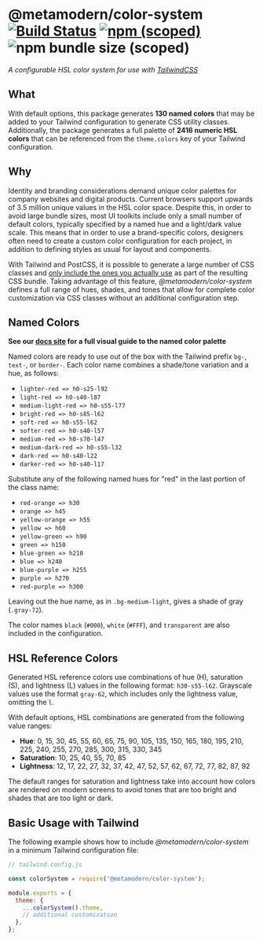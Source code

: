 # @metamodern/color-system [![Build Status](https://travis-ci.com/metamodern-design/color-system.svg?branch=master)](https://travis-ci.com/metamodern-design/color-system) [![npm (scoped)](https://img.shields.io/npm/v/@metamodern/color-system)](https://www.npmjs.com/package/@metamodern/color-system) ![npm bundle size (scoped)](https://img.shields.io/bundlephobia/min/@metamodern/color-system)

*A configurable HSL color system for use with [TailwindCSS](https://tailwindcss.com/)*


## What

With default options, this package generates **130 named colors** that may be added to your Tailwind configuration to generate CSS utility classes. Additionally, the package generates a full palette of **2416 numeric HSL colors** that can be referenced from the `theme.colors` key of your Tailwind configuration.

## Why

Identity and branding considerations demand unique color palettes for company websites and digital products. Current browsers support upwards of 3.5 million unique values in the HSL color space. Despite this, in order to avoid large bundle sizes, most UI toolkits include only a small number of default colors, typically specified by a named hue and a light/dark value scale. This means that in order to use a brand-specific colors, designers often need to create a custom color configuration for each project, in addition to defining styles as usual for layout and components.

With Tailwind and PostCSS, it is possible to generate a large number of CSS classes and [only include the ones you actually use](https://tailwindcss.com/docs/controlling-file-size#removing-unused-css) as part of the resulting CSS bundle. Taking advantage of this feature, *@metamodern/color-system* defines a full range of hues, shades, and tones that allow for complete color customization via CSS classes without an additional configuration step. 

## Named Colors

**See our [docs site](https://system.metamodern.design/color-palette) for a full visual guide to the named color palette**

Named colors are ready to use out of the box with the Tailwind prefix `bg-`, `text-`, or `border-`. Each color name combines a shade/tone variation and a hue, as follows: 
    
- `lighter-red => h0-s25-l92`
- `light-red => h0-s40-l87`
- `medium-light-red => h0-s55-l77`
- `bright-red => h0-s85-l62`
- `soft-red => h0-s55-l62`
- `softer-red => h0-s40-l57`
- `medium-red => h0-s70-l47`
- `medium-dark-red => h0-s55-l32`
- `dark-red => h0-s40-l22`
- `darker-red => h0-s40-l17`

Substitute any of the following named hues for "red" in the last portion of the class name:

- `red-orange => h30`
- `orange => h45`
- `yellow-orange => h55`
- `yellow => h60`
- `yellow-green => h90`
- `green => h150`
- `blue-green => h210`
- `blue => h240`
- `blue-purple => h255`
- `purple => h270`
- `red-purple => h300`

Leaving out the hue name, as in `.bg-medium-light`, gives a shade of gray (`.gray-72`).

The color names `black` (`#000`), `white` (`#FFF`), and `transparent` are also included in the configuration.


## HSL Reference Colors

Generated HSL reference colors use combinations of hue (H), saturation (S), and lightness (L) values in the following format: `h30-s55-l62`. Grayscale values use the format `gray-62`, which includes only the lightness value, omitting the `l`.

With default options, HSL combinations are generated from the following value ranges:

- **Hue**: 0, 15, 30, 45, 55, 60, 65, 75, 90, 105, 135, 150, 165, 180, 195, 210, 225, 240, 255, 270, 285, 300, 315, 330, 345
- **Saturation**: 10, 25, 40, 55, 70, 85
- **Lightness**: 12, 17, 22, 27, 32, 37, 42, 47, 52, 57, 62, 67, 72, 77, 82, 87, 92

The default ranges for saturation and lightness take into account how colors are rendered on modern screens to avoid tones that are too bright and shades that are too light or dark.

## Basic Usage with Tailwind

The following example shows how to include *@metamodern/color-system* in a minimum Tailwind configuration file:

```js
// tailwind.config.js

const colorSystem = require('@metamodern/color-system');

module.exports = {
  theme: {
    ...colorSystem().theme,
    // additional customization
  },
};

```

